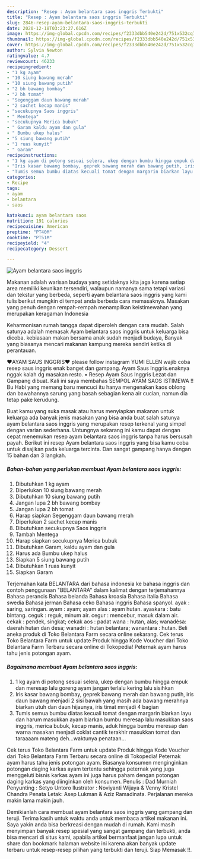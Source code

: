 ```yaml
---
description: "Resep : Ayam belantara saos inggris Terbukti"
title: "Resep : Ayam belantara saos inggris Terbukti"
slug: 2846-resep-ayam-belantara-saos-inggris-terbukti
date: 2020-12-18T03:23:27.616Z
image: https://img-global.cpcdn.com/recipes/f2333dbb540e242d/751x532cq70/ayam-belantara-saos-inggris-foto-resep-utama.jpg
thumbnail: https://img-global.cpcdn.com/recipes/f2333dbb540e242d/751x532cq70/ayam-belantara-saos-inggris-foto-resep-utama.jpg
cover: https://img-global.cpcdn.com/recipes/f2333dbb540e242d/751x532cq70/ayam-belantara-saos-inggris-foto-resep-utama.jpg
author: Sylvia Newton
ratingvalue: 4.7
reviewcount: 46233
recipeingredient:
- "1 kg ayam"
- "10 siung bawang merah"
- "10 siung bawang putih"
- "2 bh bawang bombay"
- "2 bh tomat"
- "Segenggam daun bawang merah"
- "2 sachet kecap manis"
- "secukupnya Saos inggris"
- " Mentega"
- "secukupnya Merica bubuk"
- " Garam kaldu ayam dan gula"
- " Bumbu ukep halus"
- "5 siung bawang putih"
- "1 ruas kunyit"
- " Garam"
recipeinstructions:
- "1 kg ayam di potong sesuai selera, ukep dengan bumbu hingga empuk dan meresap lalu goreng ayam jangan terlalu kering lalu sisihkan"
- "Iris kasar bawang bombay, geprek bawang merah dan bawang putih, iris daun bawang menjadi 2 sisi bawah yang masih ada bawang merahnya biarkan utuh dan daun hijaunya, iris timat mrnjadi 4 bagian"
- "Tumis semua bumbu diatas kecuali tomat dengan margarin biarkan layu dan harum masukkan ayam biarkan bumbu meresap lalu masukkan saos inggris, merica bubuk, kecap manis, aduk hingga bumbu meresap dan warna masakan menjadi coklat cantik terakhir masukkan tomat dan taraaaam mateng deh...waktunya penataan..."
categories:
- Recipe
tags:
- ayam
- belantara
- saos

katakunci: ayam belantara saos 
nutrition: 191 calories
recipecuisine: American
preptime: "PT40M"
cooktime: "PT51M"
recipeyield: "4"
recipecategory: Dessert

---
```



![Ayam belantara saos inggris](https://img-global.cpcdn.com/recipes/f2333dbb540e242d/751x532cq70/ayam-belantara-saos-inggris-foto-resep-utama.jpg)

Makanan adalah warisan budaya yang setidaknya kita jaga karena setiap area memiliki keunikan tersendiri, walaupun namanya sama tetapi variasi dan tekstur yang berbeda, seperti ayam belantara saos inggris yang kami tulis berikut mungkin di tempat anda berbeda cara memasaknya. Masakan yang penuh dengan rempah-rempah menampilkan keistimewahan yang merupakan keragaman Indonesia

Keharmonisan rumah tangga dapat diperoleh dengan cara mudah. Salah satunya adalah memasak Ayam belantara saos inggris untuk keluarga bisa dicoba. kebiasaan makan bersama anak sudah menjadi budaya, Banyak yang biasanya mencari makanan kampung mereka sendiri ketika di perantauan.

❤AYAM SAUS INGGRIS❤ please follow instagram YUMI ELLEN wajib coba resep saus inggris enak banget dan gampang. Ayam Saus Inggris.enaknya nggak kalah dg masakan resto. • Resep Ayam Saus Inggris Lezat dan Gampang dibuat. Kali ini saya membahas SEMPOL AYAM SAOS ISTIMEWA !! Bu Habi yang memang baru mencuci itu hanya mengenakan kaos oblong dan bawahannya sarung yang basah sebagian kena air cucian, namun dia tetap pake kerudung.

Buat kamu yang suka masak atau harus menyiapkan makanan untuk keluarga ada banyak jenis masakan yang bisa anda buat salah satunya ayam belantara saos inggris yang merupakan resep terkenal yang simpel dengan varian sederhana. Untungnya sekarang ini kamu dapat dengan cepat menemukan resep ayam belantara saos inggris tanpa harus bersusah payah.
Berikut ini resep Ayam belantara saos inggris yang bisa kamu coba untuk disajikan pada keluarga tercinta. Dan sangat gampang hanya dengan 15 bahan dan 3 langkah.


<!--inarticleads1-->

##### Bahan-bahan yang perlukan membuat Ayam belantara saos inggris:

1. Dibutuhkan 1 kg ayam
1. Diperlukan 10 siung bawang merah
1. Dibutuhkan 10 siung bawang putih
1. Jangan lupa 2 bh bawang bombay
1. Jangan lupa 2 bh tomat
1. Harap siapkan Segenggam daun bawang merah
1. Diperlukan 2 sachet kecap manis
1. Dibutuhkan secukupnya Saos inggris
1. Tambah  Mentega
1. Harap siapkan secukupnya Merica bubuk
1. Dibutuhkan  Garam, kaldu ayam dan gula
1. Harus ada  Bumbu ukep halus
1. Siapkan 5 siung bawang putih
1. Dibutuhkan 1 ruas kunyit
1. Siapkan  Garam


Terjemahan kata BELANTARA dari bahasa indonesia ke bahasa inggris dan contoh penggunaan &#34;BELANTARA&#34; dalam kalimat dengan terjemahannya Bahasa perancis Bahasa belanda Bahasa kroasia Bahasa italia Bahasa swedia Bahasa jerman Bahasa ceko Bahasa inggris Bahasa spanyol. ayak : saring, saringan. ayam : ayam; ayam alas : ayam hutan. ayaskara : batu bintang. ceguk : reguk, minum air. cegur : mencebur, masuk dalam air. cekak : pendek, singkat; cekak aos : padat wana : hutan, alas; wanadèsa: daerah hutan dan desa; wanadri : hutan belantara; wanantara : hutan. Beli aneka produk di Toko Belantara Farm secara online sekarang. Cek terus Toko Belantara Farm untuk update Produk hingga Kode Voucher dari Toko Belantara Farm Terbaru secara online di Tokopedia! Peternak ayam harus tahu jenis potongan ayam. 

<!--inarticleads2-->

##### Bagaimana membuat  Ayam belantara saos inggris:

1. 1 kg ayam di potong sesuai selera, ukep dengan bumbu hingga empuk dan meresap lalu goreng ayam jangan terlalu kering lalu sisihkan
1. Iris kasar bawang bombay, geprek bawang merah dan bawang putih, iris daun bawang menjadi 2 sisi bawah yang masih ada bawang merahnya biarkan utuh dan daun hijaunya, iris timat mrnjadi 4 bagian
1. Tumis semua bumbu diatas kecuali tomat dengan margarin biarkan layu dan harum masukkan ayam biarkan bumbu meresap lalu masukkan saos inggris, merica bubuk, kecap manis, aduk hingga bumbu meresap dan warna masakan menjadi coklat cantik terakhir masukkan tomat dan taraaaam mateng deh...waktunya penataan...


Cek terus Toko Belantara Farm untuk update Produk hingga Kode Voucher dari Toko Belantara Farm Terbaru secara online di Tokopedia! Peternak ayam harus tahu jenis potongan ayam. Biasanya konsumen menginginkan potongan daging karkas ayam tertentu sehingga peternak yang juga menggeluti bisnis karkas ayam ini juga harus paham dengan potongan daging karkas yang diinginkan oleh konsumen. Penulis : Dad Murniah Penyunting : Setyo Untoro Ilustrator : Noviyanti Wijaya &amp; Venny Kristel Chandra Penata Letak: Asep Lukman &amp; Aziz Ramadinata. Perjalanan mereka makin lama makin jauh. 

Demikianlah cara membuat ayam belantara saos inggris yang gampang dan teruji. Terima kasih untuk waktu anda untuk membaca artikel makanan ini. Saya yakin anda bisa berkreasi dengan mudah di rumah. Kami masih menyimpan banyak resep spesial yang sangat gampang dan terbukti, anda bisa mencari di situs kami, apabila artikel bermanfaat jangan lupa untuk share dan bookmark halaman website ini karena akan banyak update terbaru untuk resep-resep pilihan yang terbukti dan teruji. Siap Memasak !!. 
